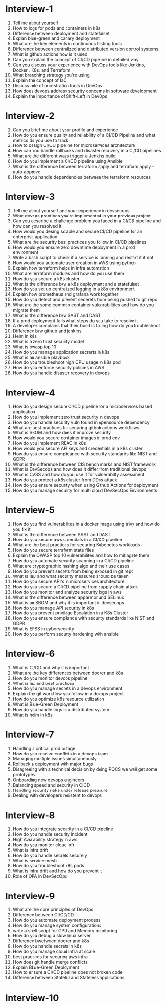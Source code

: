 # Interview-1
1. Tell me about yourself
2. How to logs for pods and containers in k8s
3. Difference between deployment and statefulset
4. Explan blue-green and canary deployment
5. What are the key elements in continuous testing tools
6. Difference between centralized and distributed version control systems
7. What is github actions how is it used
8. Can you explain the concept of CI/CD pipeline in detailed way
9. Can you discuss your experience with DevOps tools like Jenkins, Docker , K8s, and Terraform
10. What branching strategy you're using
11. Explain the concept of IaC
12. Discuss role of orcestration tools in DevOps
13. How does devops address security concerns in software development
14. Explain the importance of Shift-Left in DevOps

# Interview-2
1. Can you brief me about your profile and experience
2. How do you ensure quality and reliability of a CI/CD Pipeline and what metrics do you use to track
3. How to design CI/CD pipeline for microservices architecture
4. How can you handle rollbacks and disaster recovery in a CI/CD pipelines
5. What are the different ways trigger a Jenkins build
6. How do you implement a CI/CD pipeline using Ansible
7. What is the difference between terraform apply and terraform apply -auto-approve
8. How do you handle dependencies between the terraform resources

# Interview-3
1. Tell me about yourself and your experience in devsecops
2. What devops practices you're implemented in your previous project
3. Can you describe a challenge problem you faced in a CI/CD pipeline and how can you resolved it
4. How would you desing sclable and secure CI/CD pipeline for an enterprise application
5. What are the security best practices you follow in CI/CD pipelines
6. How would you ensure zero downtime deployment in a prod environment
7. Write a bash script to check if a service is running and restart it if not
8. How would you automate user creation in AWS using python
9. Explain how terraform helps in infra automation
10. What are terraform modules and how do you use them 
11. How do you secure a k8s cluster
12. What is the difference b/w a k8s deployment and a statefulset
13. How do you set up centralized logging in a k8s environment
14. Explain how prometheus and grafana work together
15. How do you detect and prevent secerets from being pushed to git repo
16. What are the some common container vulenrabilities and how do you migrate them 
17. What is the difference b/w SAST and DAST
18. If a prod deployment fails what steps do you take to resolve it
19. A developer complains that their build is failing how do you troubleshoot
20. Difference b/w github and jenkins
21. Helm in k8s
22. What is a zero trust security model
23. What is owasp top 10
24. How do you manage application secrerts in k8s
25. What is an ansible playbook
26. How do you troubleshoot high CPU usage in k8s pod
27. How do you enforce security policies in AWS
28. How do you handle disaster recovery in devops

# Interview-4
1. How do you design secure CI/CD pipeline for a microservices based application
2. How do you implement zero trust security in devops
3. How do you handle security vuln found in opensource dependency
4. What are best practices for securing github actions workflows
5. What is SBOM and how does it improve security
6. How would you secure container images in prod env
7. How do you implement RBAC in k8s
8. How would you secure API keys and credentials in a k8s cluster
9. How do you ensure complicance with security standards like NIST and GDPR
10. What is the difference between CIS bench marks and NIST framework
11. What is DevSecops and how does it differ from traditional devops
12. What is CVSS and how do you use it for vulnerabilty assessment
13. How do you protect a k8s cluster from DDos attack
14. How do you ensure security when using Github Actions for deployment
15. How do you manage security for multi cloud DevSecOps Environments

# Interview-5
1. How do you find vulnerabilites in a docker image using trivy and how do you fix it
2. What is the difference between SAST and DAST
3. How do you secure aws crdentials in a CI/CD pipeline
4. What are the best practices for securing Kubenetes workloads
5. How do you secure terraform state files
6. Explain the OWASP top 10 vulnerabilites and how to mitiagete them
7. How do you automate security scanning in a CI/CD pipeline
8. What are cryptographic hashing algo and their use cases
9. How do you prevent secrets from being exposed in git repo
10. What is IaC and what security measures should be taken
11. How do you secure API's in microservices architecture
12. How do you secure a CI/CD pipeline from supply chain attack
13. How do you monitor and analyze security logs in aws
14. What is the difference between apparmor and SELinux
15. What is an SBOM and why it is important in devsecops
16. How do you manage API security in k8s
17. How do you prevent privilege Escalation in a K8s Cluster
18. How do you ensure compliance with security standards like NIST and GDPR
19. What is EPSS in cybersecurity
20. How do you perform securty hardening with ansible

# Interview-6
1. What is CI/CD and why it is important
2. What are the key differences between docker and k8s
3. How do you monitor devops pipeline
4. What is Iac and best practices
5. How do you manage secrets in a devops environment
6. Explain the git workflow you follow in a devops project
7. How do you optimize k8s resource utilization
8. What is Blue-Green Deployment
9. How do you handle logs in a distributed system
10. What is helm in k8s

# Interview-7
1. Handling a critical prod outage
2. How do you resolve conflicts in a devops team
3. Managing multiple issues simultaneously
4. Rollback a deployment with major bugs
5. Disagreeing with a technical decision
  by doing POCS we well get some prototypes
6. Onboarding new devops engineers
7. Balancing speed and security in CICD
8. Handling security risks under release pressure
9. Dealing with developers resistent to devops

# Interview-8
1. How do you integrate security in a CI/CD pipeline
2. How do you handle security incident
3. High Avialability strategy in aws
4. How do you monitor cloud infr
5. What is infra drift 
6. How do you handle secrets securely
7. What is service mesh
8. How do you troubleshoot k8s pods
9. What is infra drift and how do you prevent it
10. Role of OPA in DevSecOps

# Interview-9
1. What are the core principles of DevOps
2. Difference between CI/CD/CD
3. How do you automate deployment process
4. How do you manage system configurations
5. write a shell script for CPU and Memory monitoring
6. How do you debug a slow linux server
7. Difference bwetween docker and k8s
8. How do you handle secrets in k8s
9. How do you manage cloud infra at scale
10. best practices for securing aws infra
11. How does git handle merge conflicts
12. Explain BLue-Green Deployment
13. How to ensure a CI/CD pipeline does not broken code
14. Difference between Stateful and Stateless applications

# Interview-10